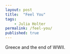 ```yaml
---
layout: post
title:  "Feel You"
tags: 
    - Julia Holter
permalink: /feel-you/
published: true
---
```


Greece and the end of WWII.